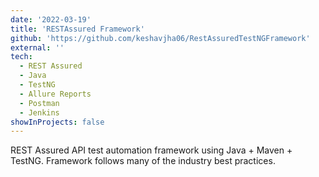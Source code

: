 ```yaml
---
date: '2022-03-19'
title: 'RESTAssured Framework'
github: 'https://github.com/keshavjha06/RestAssuredTestNGFramework'
external: ''
tech:
  - REST Assured
  - Java
  - TestNG
  - Allure Reports
  - Postman
  - Jenkins
showInProjects: false
---
```


REST Assured API test automation framework using Java + Maven + TestNG. Framework follows many of the industry best practices.
